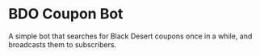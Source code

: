 # BDO Coupon Bot

A simple bot that searches for Black Desert coupons once in a while, and broadcasts them to subscribers.
